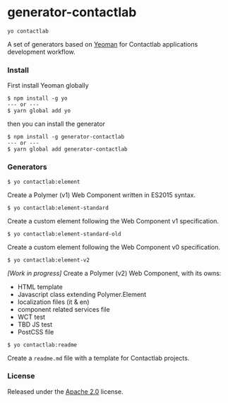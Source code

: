 # generator-contactlab
```yo contactlab```

A set of generators based on [Yeoman](http://yeoman.io/) for Contactlab applications development workflow.

### Install
First install Yeoman globally

```
$ npm install -g yo
--- or ---
$ yarn global add yo
```

then you can install the generator

```
$ npm install -g generator-contactlab
--- or ---
$ yarn global add generator-contactlab
```

### Generators
```
$ yo contactlab:element
```
Create a Polymer (v1) Web Component written in ES2015 syntax.

```
$ yo contactlab:element-standard
```
Create a custom element following the Web Component v1 specification.

```
$ yo contactlab:element-standard-old
```
Create a custom element following the Web Component v0 specification.

```
$ yo contactlab:element-v2
```
*[Work in progress]* Create a Polymer (v2) Web Component, with its owns:

- HTML template
- Javascript class extending Polymer.Element
- localization files (it & en)
- component related services file
- WCT test
- TBD JS test
- PostCSS file
<!--- component docs page-->

```
$ yo contactlab:readme
```
Create a ```readme.md``` file with a template for Contactlab projects.

<!--```
$ yo contactlab:application
```
Create the default folder structure for a Contactlab web app project, it will ask for:
- application name
- Bugsnag API key
- if you want to build a prototype

for more details about this generator check the related section.

### Difference between prototype and application

If you choose to create a **prototype** project, the authentication component will be ignored and the client-side routing will be handled by ```app-route``` instead of ```router5```.

### Application generator details
Folder structure:

```
| application
|- src
|-- components
|-- modules
|-- assets
|--- css
|--- img
|--- fonts
|- deploy-utils
|- sh-utils
```

Packages included:
- Redux
- Polymer (NPM wrapper) and polymer-redux
- Polyfills for Fetch API and Promises
- Contactsnag
- Kubozer
- Saray
- Polyfills for Fetch API and Promises-->


### License
Released under the [Apache 2.0](LICENSE) license.